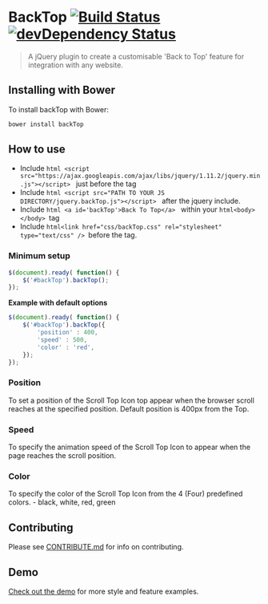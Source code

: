 # BackTop [![Build Status](https://travis-ci.org/markgoodyear/scrollup.svg?branch=master)](https://travis-ci.org/markgoodyear/scrollup) [![devDependency Status](https://david-dm.org/markgoodyear/scrollup/dev-status.svg)](https://david-dm.org/markgoodyear/scrollup#info=devDependencies)
> A jQuery plugin to create a customisable 'Back to Top' feature for integration with any website.

## Installing with Bower

To install backTop with Bower:

```bash
bower install backTop
```

## How to use

- Include ```html <script src="https://ajax.googleapis.com/ajax/libs/jquery/1.11.2/jquery.min.js"></script> ``` just before the </body> tag
- Include ```html <script src="PATH TO YOUR JS DIRECTORY/jquery.backTop.js"></script> ``` after the jquery include.
- Include ```html <a id='backTop'>Back To Top</a> ``` within your ```html<body></body> ```tag
- Include ```html<link href="css/backTop.css" rel="stylesheet" type="text/css" /> ```before the </head> tag.

### Minimum setup

```js
$(document).ready( function() {
	$('#backTop').backTop();
});
```

**Example with default options**

```js
$(document).ready( function() {
	$('#backTop').backTop({
		'position' : 400,
		'speed' : 500,
		'color' : 'red',
	});
});
```

### Position

To set a position of the Scroll Top Icon top appear when the browser scroll reaches at the specified position. Default position is 400px from the Top.


### Speed

To specify the animation speed of the Scroll Top Icon to appear when the page reaches the scroll position.

### Color

To specify the color of the Scroll Top Icon from the 4 (Four) predefined colors. - black, white, red, green


## Contributing

Please see [CONTRIBUTE.md](CONTRIBUTE.md) for info on contributing.


## Demo

<a href="http://codesalsa.net/backTop" target="_blank">Check out the demo</a> for more style and feature examples.
